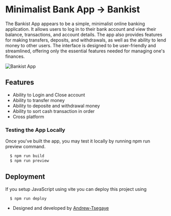 # Minimalist Bank App -> Bankist

The Bankist App appears to be a simple, minimalist online banking application. It allows users to log in to their bank account and view their balance, transactions, and account details. The app also provides features for making transfers, deposits, and withdrawals, as well as the ability to lend money to other users. The interface is designed to be user-friendly and streamlined, offering only the essential features needed for managing one's finances.

![Bankist App](https://i.imgur.com/TWznvjA.png)

## Features

- Ability to Login and Close account
- Ability to transfer money
- Ability to deposite and withdrawal money
- Ability to sort cash transaction in order
- Cross platform

### Testing the App Locally
Once you've built the app, you may test it locally by running npm run preview command.

```bash
  $ npm run build
  $ npm run preview
```

## Deployment

If you setup JavaScript using vite you can deploy this project using

```bash
  $ npm run deploy
```

- Designed and developed by [Andrew-Tsegaye](https://www.github.com/Andrew-Tsegaye)
